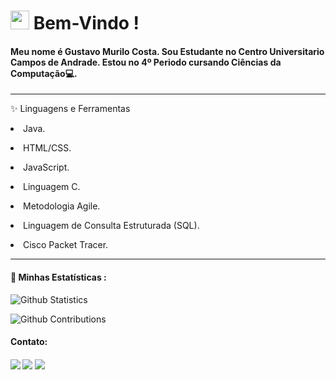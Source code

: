 <h1><img src="https://emoji.gg/assets/emoji/6207-meong-cool.gif" width="30"/> Bem-Vindo ! </h1>

<h4>Meu nome é Gustavo Murilo Costa. Sou Estudante no Centro Universitario Campos de Andrade. Estou no 4º Periodo cursando Ciências da Computação💻.</h4>
<p><p>

<hr>✨ Linguagens e Ferramentas <br>

<P><li>Java.<P>
<P><li>HTML/CSS.<P>
<P><li>JavaScript.<P>
<P><li>Linguagem C.<P>
<P><li>Metodologia Agile.<P>
<P><li>Linguagem de Consulta Estruturada (SQL).<P>
<P><li>Cisco Packet Tracer.<P>

<hr><h4>🚀 Minhas Estatísticas :</h4>

[comment]: <(![Github Languages](https://github-readme-stats.vercel.app/api/top-langs/?username=Gustavo-190321&layout=compact&count_private=true))>

![Github Statistics](https://github-readme-stats.vercel.app/api/?username=Gustavo-190321&count_private=true&show_icons=true)

![Github Contributions](https://github-readme-streak-stats.herokuapp.com/?user=Gustavo-190321&hide_border=true)

<h4>Contato:<h4>
  <a href="https://www.linkedin.com/in/gustavo-costa-35124b202/" target="_blank"><img src="https://img.shields.io/badge/-LinkedIn-%230077B5?style=for-the-badge&logo=linkedin&logoColor=white" target="_blank"></a> 
  <a href="https://api.whatsapp.com/send?phone=5541991783006" target="_blank"><img src="https://img.shields.io/badge/WhatsApp-25D366?style=for-the-badge&logo=whatsapp&logoColor=white" target="_blank"></a>
  <a href="mailto:gustavomurilo.costa@gmail.com" target="_blank"><img src="https://img.shields.io/badge/Gmail-D14836?style=for-the-badge&logo=gmail&logoColor=white" target="_blank"></a>
